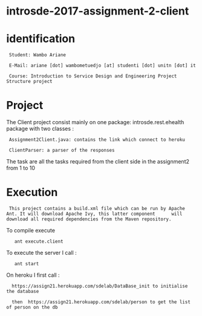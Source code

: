 # introsde-2017-assignment-2-client

# identification

     Student: Wambo Ariane

     E-Mail: ariane [dot] wambometuedjo [at] studenti [dot] unitn [dot] it

     Course: Introduction to Service Design and Engineering Project Structure project

# Project
The Client  project consist mainly on one package: introsde.rest.ehealth package with two classes :

     Assignment2Client.java: contains the link which connect to heroku
     
     ClientParser: a parser of the responses

The task are all the tasks required from the client side in the assignment2 from 1 to 10

# Execution

     This project contains a build.xml file which can be run by Apache Ant. It will download Apache Ivy, this latter component      will download all required dependencies from the Maven repository.

To compile execute 

       ant execute.client

To execute the server I call :

       ant start

On heroku I first call :
      
      https://assign21.herokuapp.com/sdelab/DataBase_init to initialise the database 
      
      then  https://assign21.herokuapp.com/sdelab/person to get the list of person on the db
